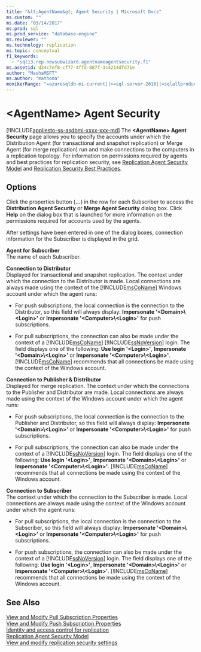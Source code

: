 ```yaml
---
title: "&lt;AgentName&gt; Agent Security | Microsoft Docs"
ms.custom: ""
ms.date: "03/14/2017"
ms.prod: sql
ms.prod_service: "database-engine"
ms.reviewer: ""
ms.technology: replication
ms.topic: conceptual
f1_keywords: 
  - "sql13.rep.newsubwizard.agentnameagentsecurity.f1"
ms.assetid: d34c7ef8-cf77-4ffd-887f-3c4214dfd71e
author: "MashaMSFT"
ms.author: "mathoma"
monikerRange: "=azuresqldb-mi-current||>=sql-server-2016||=sqlallproducts-allversions"
---
```

# &lt;AgentName&gt; Agent Security
[!INCLUDE[appliesto-ss-asdbmi-xxxx-xxx-md](../../includes/appliesto-ss-asdbmi-xxxx-xxx-md.md)]
  The **\<AgentName> Agent Security** page allows you to specify the accounts under which the Distribution Agent (for transactional and snapshot replication) or Merge Agent (for merge replication) run and make connections to the computers in a replication topology. For information on permissions required by agents and best practices for replication security, see [Replication Agent Security Model](../../relational-databases/replication/security/replication-agent-security-model.md) and [Replication Security Best Practices](../../relational-databases/replication/security/replication-security-best-practices.md).  
  
## Options  
 Click the properties button (**...**) in the row for each Subscriber to access the **Distribution Agent Security** or **Merge Agent Security** dialog box. Click **Help** on the dialog box that is launched for more information on the permissions required for accounts used by the agents.  
  
 After settings have been entered in one of the dialog boxes, connection information for the Subscriber is displayed in the grid.  
  
 **Agent for Subscriber**  
 The name of each Subscriber.  
  
 **Connection to Distributor**  
 Displayed for transactional and snapshot replication. The context under which the connection to the Distributor is made. Local connections are always made using the context of the [!INCLUDE[msCoName](../../includes/msconame-md.md)] Windows account under which the agent runs:  
  
-   For push subscriptions, the local connection is the connection to the Distributor, so this field will always display: **Impersonate '\<Domain>\\<Login\>'** or **Impersonate '\<Computer>\\<Login\>'** for push subscriptions.  
  
-   For pull subscriptions, the connection can also be made under the context of a [!INCLUDE[msCoName](../../includes/msconame-md.md)] [!INCLUDE[ssNoVersion](../../includes/ssnoversion-md.md)] login. The field displays one of the following: **Use login '\<Login>'**, **Impersonate '\<Domain>\\<Login\>'** or **Impersonate '\<Computer>\\<Login\>'**. [!INCLUDE[msCoName](../../includes/msconame-md.md)] recommends that all connections be made using the context of the Windows account.  
  
 **Connection to Publisher & Distributor**  
 Displayed for merge replication. The context under which the connections to the Publisher and Distributor are made. Local connections are always made using the context of the Windows account under which the agent runs:  
  
-   For push subscriptions, the local connection is the connection to the Publisher and Distributor, so this field will always display: **Impersonate '\<Domain>\\<Login\>'** or **Impersonate '\<Computer>\\<Login\>'** for push subscriptions.  
  
-   For pull subscriptions, the connection can also be made under the context of a [!INCLUDE[ssNoVersion](../../includes/ssnoversion-md.md)] login. The field displays one of the following: **Use login '\<Login>'**, **Impersonate '\<Domain>\\<Login\>'** or **Impersonate '\<Computer>\\<Login\>'**. [!INCLUDE[msCoName](../../includes/msconame-md.md)] recommends that all connections be made using the context of the Windows account.  
  
 **Connection to Subscriber**  
 The context under which the connection to the Subscriber is made. Local connections are always made using the context of the Windows account under which the agent runs:  
  
-   For pull subscriptions, the local connection is the connection to the Subscriber, so this field will always display: **Impersonate '\<Domain>\\<Login\>'** or **Impersonate '\<Computer>\\<Login\>'** for push subscriptions.  
  
-   For push subscriptions, the connection can also be made under the context of a [!INCLUDE[ssNoVersion](../../includes/ssnoversion-md.md)] login. The field displays one of the following: **Use login '\<Login>'**, **Impersonate '\<Domain>\\<Login\>'** or **Impersonate '\<Computer>\\<Login\>'**. [!INCLUDE[msCoName](../../includes/msconame-md.md)] recommends that all connections be made using the context of the Windows account.  
  
## See Also  
 [View and Modify Pull Subscription Properties](../../relational-databases/replication/view-and-modify-pull-subscription-properties.md)   
 [View and Modify Push Subscription Properties](../../relational-databases/replication/view-and-modify-push-subscription-properties.md)   
 [Identity and access control for replication](../../relational-databases/replication/security/identity-and-access-control-replication.md)   
 [Replication Agent Security Model](../../relational-databases/replication/security/replication-agent-security-model.md)   
 [View and modify replication security settings](../../relational-databases/replication/security/view-and-modify-replication-security-settings.md)  
  
  
